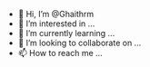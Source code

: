 - 👋 Hi, I’m @Ghaithrm
- 👀 I’m interested in ...
- 🌱 I’m currently learning ...
- 💞️ I’m looking to collaborate on ...
- 📫 How to reach me ...

<!---
Ghaithrm/Ghaithrm is a ✨ special ✨ repository because its `README.md` (this file) appears on your GitHub profile.
You can click the Preview link to take a look at your changes.
--->

